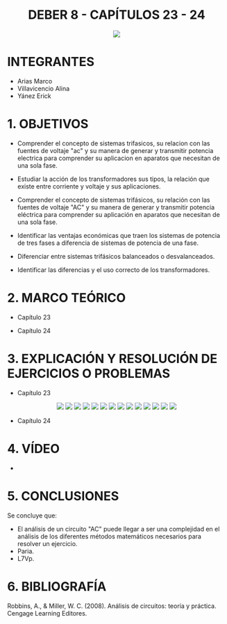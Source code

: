 <div align="center">

# DEBER 8 - CAPÍTULOS 23 - 24
  
![](https://github.com/erickyanez1/IMAGENES-DEBER-1/blob/main/espe.png) 

</div>

# **INTEGRANTES**

- Arias Marco
- Villavicencio Alina
- Yánez Erick


# **1. OBJETIVOS**

  - Comprender el concepto de sistemas trifasicos, su relacion con las fuentes de voltaje "ac" y su manera de generar y transmitir potencia electrica para comprender su aplicacion en aparatos que necesitan de una sola fase.


  - Estudiar la acción de los transformadores sus tipos, la relación que existe entre corriente y voltaje y sus aplicaciones.
  - Comprender el concepto de sistemas trifásicos, su relación con las fuentes de voltaje "AC" y su manera de generar y transmitir potencia eléctrica para comprender su aplicación en aparatos que necesitan de una sola fase.
  - Identificar las ventajas económicas que traen los sistemas de potencia de tres fases a diferencia de sistemas de potencia de una fase.
  - Diferenciar entre sistemas trifásicos balanceados o desvalanceados.
  - Identificar las diferencias y el uso correcto de los transformadores.
  
# **2. MARCO TEÓRICO**

- Capítulo 23
<div align="center">



</div>


- Capítulo 24
<div align="center">


  
</div>




# **3. EXPLICACIÓN Y RESOLUCIÓN DE EJERCICIOS O PROBLEMAS**

- Capítulo 23
<div align="center">

![](https://github.com/erickyanez1/DEBER9/blob/main/IMG/1.PNG)
![](https://github.com/erickyanez1/DEBER9/blob/main/IMG/3-1.PNG)
![](https://github.com/erickyanez1/DEBER9/blob/main/IMG/3-2.PNG)
![](https://github.com/erickyanez1/DEBER9/blob/main/IMG/3-3.PNG)
![](https://github.com/erickyanez1/DEBER9/blob/main/IMG/7-1.PNG)
![](https://github.com/erickyanez1/DEBER9/blob/main/IMG/7-2.PNG)
![](https://github.com/erickyanez1/DEBER9/blob/main/IMG/9.PNG)
![](https://github.com/erickyanez1/DEBER9/blob/main/IMG/9-2.PNG)
![](https://github.com/erickyanez1/DEBER9/blob/main/IMG/13.PNG)
![](https://github.com/erickyanez1/DEBER9/blob/main/IMG/17.PNG)
![](https://github.com/erickyanez1/DEBER9/blob/main/IMG/19-21.PNG)
![](https://github.com/erickyanez1/DEBER9/blob/main/IMG/23-25.PNG)
![](https://github.com/erickyanez1/DEBER9/blob/main/IMG/27.PNG)
![](https://github.com/erickyanez1/DEBER9/blob/main/IMG/29-31.PNG)


</div>

- Capítulo 24
<div align="center">



  
</div>

# **4. VÍDEO**

- 

# **5. CONCLUSIONES**

Se concluye que:

- El análisis de un circuito "AC" puede llegar a ser una complejidad en el análisis de los diferentes métodos matemáticos necesarios para resolver un ejercicio.
- Paria.
- L7Vp.


# **6. BIBLIOGRAFÍA**

Robbins, A., & Miller, W. C. (2008). Análisis de circuitos: teoría y práctica. Cengage Learning Editores.
